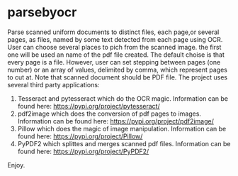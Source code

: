 # parsebyocr
Parse scanned uniform documents to distinct files, each page,or several pages, as files, named by some text detected from each page using OCR.
User can choose several places to pich from the scanned image. the first one will be used an name of the pdf file created.
The default choise is that every page is a file. However, user can set stepping between pages (one number) or an array of values, delimited by comma, which represent pages to cut at.
Note that scanned document should be PDF file.
The project uses several third party applications:
1. Tesseract and pytesseract which do the OCR magic. Information can be found here: https://pypi.org/project/pytesseract/
2. pdf2image which does the conversion of pdf pages to images. Information can be found here: https://pypi.org/project/pdf2image/
3. Pillow which does the magic of image manipulation. Information can be found here: https://pypi.org/project/Pillow/
4. PyPDF2 which splittes and merges scanned pdf files. Information can be found here: https://pypi.org/project/PyPDF2/

Enjoy.
